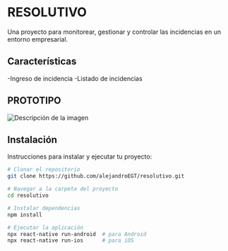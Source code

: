 # RESOLUTIVO

Una proyecto para monitorear, gestionar y controlar las incidencias en un entorno empresarial.
## Características

-Ingreso de incidencia
-Listado de incidencias

## PROTOTIPO
![Descripción de la imagen](prototipo/459954020_510315034969048_5817211675833525405_n.jpg)

## Instalación

Instrucciones para instalar y ejecutar tu proyecto:

```bash
# Clonar el repositorio
git clone https://github.com/alejandroEGT/resolutivo.git

# Navegar a la carpeta del proyecto
cd resolutivo

# Instalar dependencias
npm install

# Ejecutar la aplicación
npx react-native run-android  # para Android
npx react-native run-ios      # para iOS